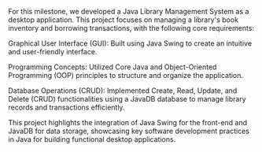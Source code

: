 For this milestone, we developed a Java Library Management System as a desktop application. This project focuses on managing a library's book inventory and borrowing transactions, with the following core requirements:

Graphical User Interface (GUI): Built using Java Swing to create an intuitive and user-friendly interface.

Programming Concepts: Utilized Core Java and Object-Oriented Programming (OOP) principles to structure and organize the application.

Database Operations (CRUD): Implemented Create, Read, Update, and Delete (CRUD) functionalities using a JavaDB database to manage library records and transactions efficiently.


This project highlights the integration of Java Swing for the front-end and JavaDB for data storage, showcasing key software development practices in Java for building functional desktop applications.
